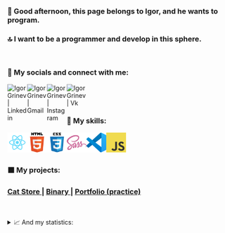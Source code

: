 ### 🌙 Good afternoon, this page belongs to Igor, and he wants to program.

### 🔝 I want to be a programmer and develop in this sphere.

<br>

### 🔗 My socials and connect with me:

[<img align="left" alt="IgorGrinev | Linkedin" width="45px" src="ttps://cdn.jsdelivr.net/npm/simple-icons@3.13.0/icons/linkedin.svg" />][linkedin]
[<img align="left" alt="IgorGrinev | Gmail" width="45px" src="https://cdn.jsdelivr.net/npm/simple-icons@3.13.0/icons/gmail.svg" />][gmail]
[<img align="left" alt="IgorGrinev | Instagram" width="45px" src="https://cdn.jsdelivr.net/npm/simple-icons@3.13.0/icons/instagram.svg" />][instagram]
[<img align="left" alt="IgorGrinev | Vk" width="45px" src="https://cdn.jsdelivr.net/npm/simple-icons@3.13.0/icons/vk.svg" />][vk]


<br>
<br>
<br>


### 💎 My skills:
<img align="left" alt="React" width="45px" src="https://raw.githubusercontent.com/github/explore/80688e429a7d4ef2fca1e82350fe8e3517d3494d/topics/react/react.png" />
<img align="left" alt="HTML5" width="45px" src="https://raw.githubusercontent.com/github/explore/80688e429a7d4ef2fca1e82350fe8e3517d3494d/topics/html/html.png" />
<img align="left" alt="CSS3" width="45px" src="https://raw.githubusercontent.com/github/explore/80688e429a7d4ef2fca1e82350fe8e3517d3494d/topics/css/css.png" />
<img align="left" alt="Sass" width="45px" src="https://raw.githubusercontent.com/github/explore/80688e429a7d4ef2fca1e82350fe8e3517d3494d/topics/sass/sass.png" />
<img align="left" alt="Visual Studio Code" width="45px" src="https://raw.githubusercontent.com/github/explore/80688e429a7d4ef2fca1e82350fe8e3517d3494d/topics/visual-studio-code/visual-studio-code.png" />
<img align="left" alt="JavaScript" width="45px" src="https://raw.githubusercontent.com/github/explore/80688e429a7d4ef2fca1e82350fe8e3517d3494d/topics/javascript/javascript.png" />


<br>
<br>
<br>


### ⬛️ My projects:
### <a href="https://aceptijo.github.io/catstore/" target="_blank" title="Cat Store"> Сat Store </a> | <a href="https://aceptijo.github.io/binary/" target="_blank" > Binary </a> | <a href="https://aceptijo.github.io/portfolio/" target="_blank" title="Belly Cat"> Portfolio (practice) </a>
   

<br>
<br>

  
<details>
  <summary>📈 And my statistics:</summary>
   <br>
   <img align="left" alt="codeSTACKr's GitHub Stats" src="https://github-readme-stats.vercel.app/api/top-langs/?username=Aceptijo&langs_count=8&layout=compact&theme=midnight-purple" />
   <img align="left" alt="codeSTACKr's GitHub Stats" src="https://github-readme-stats.vercel.app/api?username=Aceptijo&show_icons=true&theme=midnight-purple" />
</details>

[codewars]: https://www.codewars.com/users/ScanDave/badges/large
[linkedin]: https://www.linkedin.com/in/grinevigor/
[instagram]: https://www.instagram.com/scandave/
[vk]: https://vk.com/idaceptijo
[gmail]: scandavee@gmail.com
[project1]: https://aceptijo.github.io/bellycat/
[project2]: https://aceptijo.github.io/binary/
